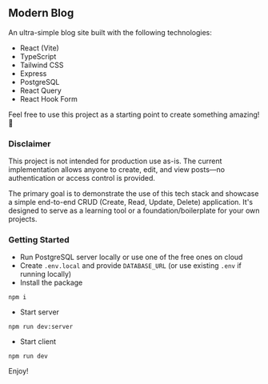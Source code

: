 ## Modern Blog

An ultra-simple blog site built with the following technologies:
 * React (Vite)
 * TypeScript
 * Tailwind CSS
 * Express
 * PostgreSQL
 * React Query
 * React Hook Form

Feel free to use this project as a starting point to create something amazing! 🚀

### Disclaimer
This project is not intended for production use as-is. The current implementation allows anyone to create, edit, and view posts—no authentication or access control is provided.

The primary goal is to demonstrate the use of this tech stack and showcase a simple end-to-end CRUD (Create, Read, Update, Delete) application. It's designed to serve as a learning tool or a foundation/boilerplate for your own projects.

### Getting Started

* Run PostgreSQL server locally or use one of the free ones on cloud
* Create `.env.local` and provide `DATABASE_URL` (or use existing `.env` if running locally)
* Install the package
```
npm i
```
* Start server
```
npm run dev:server
```
* Start client
```
npm run dev
```

Enjoy!
